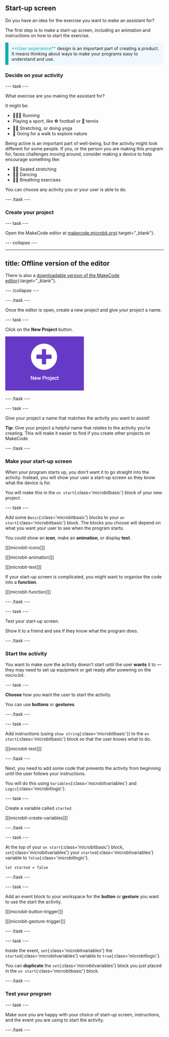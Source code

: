 ## Start-up screen

Do you have an idea for the exercise you want to make an assistant for?

The first step is to make a start-up screen, including an animation and instructions on how to start the exercise.

<p style="border-left: solid; border-width:10px; border-color: #0faeb0; background-color: aliceblue; padding: 10px;">
  <span style="color: #0faeb0">**User experience**</span> design is an important part of creating a product. It means thinking about ways to make your programs easy to understand and use.
</p>

### Decide on your activity

\--- task ---

What exercise are you making the assistant for?

It might be:

- 🏃🏽‍♀️ Running
- Playing a sport, like ⚽️ football or 🎾 tennis
- 🧘🏼 Stretching, or doing yoga
- 🥾 Going for a walk to explore nature

Being active is an important part of well-being, but the activity might look different for some people. If you, or the person you are making this program for, faces challenges moving around, consider making a device to help encourage something like:

- 🧘🏼 Seated stretching
- 🕺🏾 Dancing
- 😮‍💨 Breathing exercises

You can choose any activity you or your user is able to do.

\--- /task ---

### Create your project

\--- task ---

Open the MakeCode editor at [makecode.microbit.org](https://makecode.microbit.org){:target="\_blank"}.

\--- collapse ---

***

## title: Offline version of the editor

There is also a [downloadable version of the MakeCode editor](https://makecode.microbit.org/offline-app){:target="\_blank"}.

\--- /collapse ---

\--- /task ---

Once the editor is open, create a new project and give your project a name.

\--- task ---

Click on the **New Project** button.

<img src="images/new-project-button.png" alt="The New Project button inside MakeCode." width="250"/>

\--- /task ---

\--- task ---

Give your project a name that matches the activity you want to assist!

**Tip:** Give your project a helpful name that relates to the activity you’re creating. This will make it easier to find if you create other projects on MakeCode.

\--- /task ---

### Make your start-up screen

When your program starts up, you don't want it to go straight into the activity. Instead, you will show your user a start-up screen so they know what the device is for.

You will make this in the `on start`{:class='microbitbasic'} block of your new project.

\--- task ---

Add some `Basic`{:class='microbitbasic'} blocks to your `on start`{:class='microbitbasic'} block. The blocks you choose will depend on what you want your user to see when the program starts.

You could show an **icon**, make an **animation**, or display **text**.

\[\[\[microbit-icons]]]

\[\[\[microbit-animation]]]

\[\[\[microbit-text]]]

If your start-up screen is complicated, you might want to organise the code into a **function**.

\[\[\[microbit-function]]]

\--- /task ---

\--- task ---

Test your start-up screen.

Show it to a friend and see if they know what the program does.

\--- /task ---

### Start the activity

You want to make sure the activity doesn't start until the user **wants** it to — they may need to set up equipment or get ready after powering on the micro:bit.

\--- task ---

**Choose** how you want the user to start the activity.

You can use **buttons** or **gestures**.

\--- /task ---

\--- task ---

Add instructions (using `show string`{:class='microbitbasic'}) to the `on start`{:class='microbitbasic'} block so that the user knows what to do.

\[\[\[microbit-text]]]

\--- /task ---

Next, you need to add some code that prevents the activity from beginning until the user follows your instructions.

You will do this using `Variables`{:class='microbitvariables'} and `Logic`{:class='microbitlogic'}.

\--- task ---

Create a variable called `started`.

\[\[\[microbit-create-variables]]]

\--- /task ---

\--- task ---

At the top of your `on start`{:class='microbitbasic'} block, `set`{:class='microbitvariables'} your `started`{:class='microbitvariables'} variable to `false`{:class='microbitlogic'}.

```microbit
let started = false
```

\--- /task ---

\--- task ---

Add an event block to your workspace for the **button** or **gesture** you want to use the start the activity.

\[\[\[microbit-button-trigger]]]

\[\[\[microbit-gesture-trigger]]]

\--- /task ---

\--- task ---

Inside the event, `set`{:class='microbitvariables'} the `started`{:class='microbitvariables'} variable to `true`{:class='microbitlogic'}.

You can **duplicate** the `set`{:class='microbitvariables'} block you just placed in the `on start`{:class='microbitbasic'} block.

\--- /task ---

### Test your program

\--- task ---

Make sure you are happy with your choice of start-up screen, instructions, and the event you are using to start the activity.

\--- /task ---
